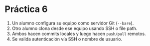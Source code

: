 # Práctica 6

1. Un alumno configura su equipo como servidor Git (`--bare`).
2. Otro alumno clona desde ese equipo usando SSH o file path.
3. Ambos hacen commits locales y luego hacen `push/pull` remotos.
4. Se valida autenticación vía SSH o nombre de usuario.